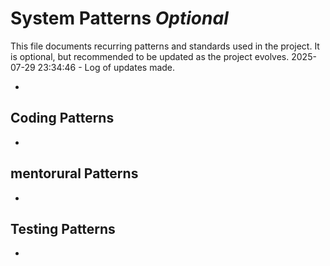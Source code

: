 # System Patterns *Optional*

This file documents recurring patterns and standards used in the project.
It is optional, but recommended to be updated as the project evolves.
2025-07-29 23:34:46 - Log of updates made.

*

## Coding Patterns

*   

## mentorural Patterns

*   

## Testing Patterns

*